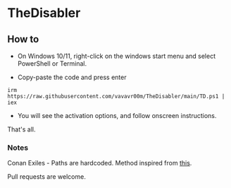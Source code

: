 # TheDisabler

## How to

- On Windows 10/11, right-click on the windows start menu and select PowerShell or Terminal.

- Copy-paste the code and press enter

```
irm https://raw.githubusercontent.com/vavavr00m/TheDisabler/main/TD.ps1 | iex
```

- You will see the activation options, and follow onscreen instructions.

That's all.

### Notes

Conan Exiles - Paths are hardcoded. Method inspired from [this](https://conanexiles.fandom.com/wiki/Skipping_video_intros).

Pull requests are welcome.
